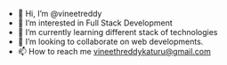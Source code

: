 - 👋 Hi, I’m @vineetreddy
- 👀 I’m interested in Full Stack Development
- 🌱 I’m currently learning different stack of technologies
- 💞️ I’m looking to collaborate on web developments.
- 📫 How to reach me vineethreddykaturu@gmail.com

<!---
vineehreddy/vineehreddy is a ✨ special ✨ repository because its `README.md` (this file) appears on your GitHub profile.
You can click the Preview link to take a look at your changes.
--->
